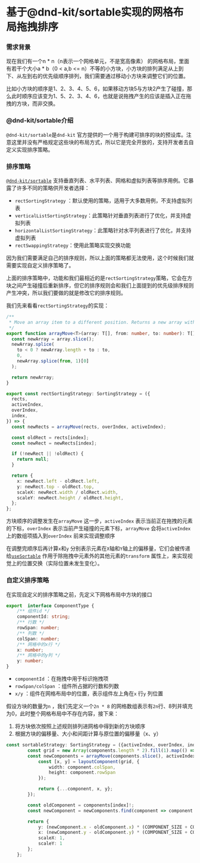 # 基于@dnd-kit/sortable实现的网格布局拖拽排序

### 需求背景

现在我们有一个n * n（n表示一个网格单元，不是宽高像素） 的网格布局，里面有若干个大小a * b（0 < a,b <= n）不等的小方块，小方块的排列满足从上到下、从左到右的优先级顺序排列，我们需要通过移动小方块来调整它们的位置。

比如小方块的顺序是1、2、3、4、5、6，如果移动方块5与方块2产生了碰撞，那么此时顺序应该变为1、5、2、3、4、6，也就是说拖拽产生的应该是插入正在拖拽的方块，而非交换。



### @dnd-kit/sortable介绍

`@dnd-kit/sortable`是`dnd-kit` 官方提供的一个用于构建可排序的块的预设库。注意这里并没有严格规定这些块的布局方式，所以它是完全开放的，支持开发者去自定义实现排序策略。



### 排序策略

[`@dnd-kit/sortable`](https://docs.dndkit.com/presets/sortable)  支持垂直列表、水平列表、网格和虚拟列表等排序用例。它暴露了许多不同的策略供开发者选择：

+ `rectSortingStrategy` ：默认使用的策略，适用于大多数用例，不支持虚拟列表
+ `verticalListSortingStrategy`：此策略针对垂直列表进行了优化，并支持虚拟列表
+ `horizontalListSortingStrategy`：此策略针对水平列表进行了优化，并支持虚拟列表
+ `rectSwappingStrategy`：使用此策略实现交换功能

因为我们需要满足自己的排序规则，所以上面的策略都无法使用，这个时候我们就需要实现自定义排序策略了。

上面的排序策略中，功能和我们最相近的是`rectSortingStrategy`策略，它会在方块之间产生碰撞后重新排序，但它的排序规则会和我们上面提到的优先级排序规则产生冲突，所以我们要做的就是修改它的排序规则。

我们先来看看`rectSortingStrategy`的实现：

```typescript
/**
 * Move an array item to a different position. Returns a new array with the item moved to the new position.
 */
export function arrayMove<T>(array: T[], from: number, to: number): T[] {
  const newArray = array.slice();
  newArray.splice(
    to < 0 ? newArray.length + to : to,
    0,
    newArray.splice(from, 1)[0]
  );

  return newArray;
}

export const rectSortingStrategy: SortingStrategy = ({
  rects,
  activeIndex,
  overIndex,
  index,
}) => {
  const newRects = arrayMove(rects, overIndex, activeIndex);

  const oldRect = rects[index];
  const newRect = newRects[index];

  if (!newRect || !oldRect) {
    return null;
  }

  return {
    x: newRect.left - oldRect.left,
    y: newRect.top - oldRect.top,
    scaleX: newRect.width / oldRect.width,
    scaleY: newRect.height / oldRect.height,
  };
};
```

方块顺序的调整发生在`arrayMove` 这一步，`activeIndex` 表示当前正在拖拽的元素的下标，`overIndex` 表示当前产生碰撞的元素下标，`arrayMove` 会将`activeIndex` 上的数组项插入到`overIndex` 前来实现调整顺序

在调整完顺序后再计算`x`和`y` 分别表示元素在`X`轴和`Y`轴上的偏移量，它们会被传递给[`useSortable`](https://docs.dndkit.com/presets/sortable/usesortable) 作用于除拖拽中元素外的其他元素的`transform` 属性上，来实现视觉上的位置交换（实际位置未发生变化）。



### 自定义排序策略

在实现自定义的排序策略之前，先定义下网格布局中方块的接口

```typescript
export  interface ComponentType {
    /** 组件id */
    componentId: string;
    /** 行数 */
    rowSpan: number;
    /** 列数 */
    colSpan: number;
    /** 网格中的x行 */
    x: number;
    /** 网格中的y列 */
    y: number;
}
```

+ `componentId` ：在拖拽中用于标识拖拽项
+ `rowSpan/colSpan` ：组件所占据的行数和列数
+ `x/y` ：组件在网格布局中的位置，表示组件左上角在`x` 行`y` 列位置

假设方块的数量为`n` ，我们先定义一个`2n * 8` 的网格数组表示有`2n`行、8列并填充为0，此时整个网格布局中不存在内容，接下来：

1. 将方块依次按照上述规则排列进网格中得到新的方块顺序
2. 根据方块的偏移量、大小和间距计算与原位置的偏移量（x、y）

```typescript
const sortableStrategy: SortingStrategy = ({activeIndex, overIndex, index}) => {
        const grid = new Array(components.length * 2).fill(1).map(() => new Array(8).fill(0));
        const newComponents = arrayMove(components.slice(), activeIndex, overIndex).map(component => {
            const [x, y] = layoutComponent(grid, {
                width: component.colSpan,
                height: component.rowSpan
            });

            return {...component, x, y};
        });

        const oldComponent = components[index]!;
        const newComponent = newComponents.find(component => component.componentId === oldComponent.componentId)!;

        return {
            y: (newComponent.x - oldComponent.x) * (COMPONENT_SIZE + COMPONENT_GAP),
            x: (newComponent.y - oldComponent.y) * (COMPONENT_SIZE + COMPONENT_GAP),
            scaleX: 1,
            scaleY: 1
        };
    };
```

